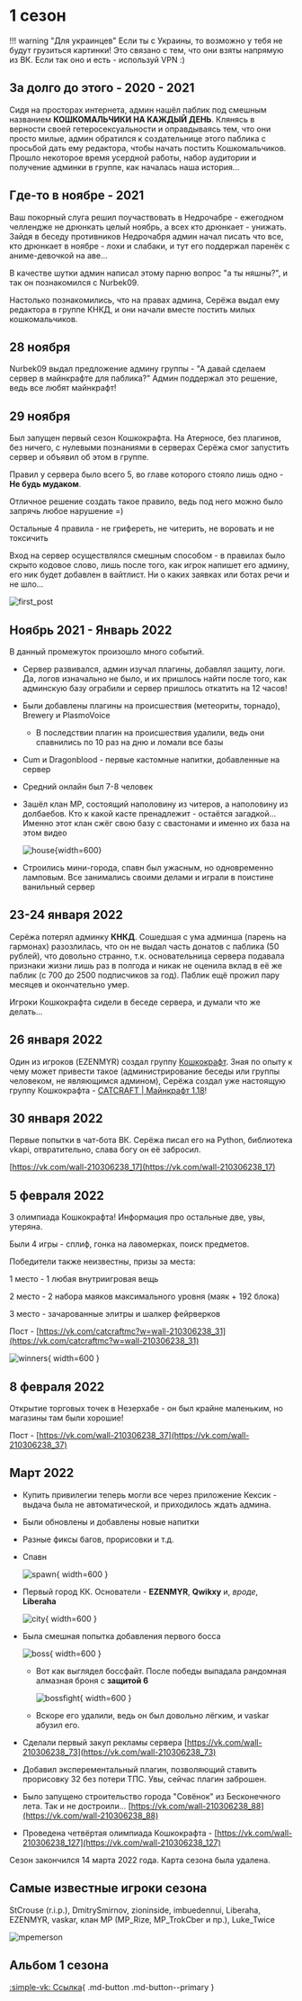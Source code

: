 # 1 сезон

!!! warning "Для украинцев"
    Если ты с Украины, то возможно у тебя не будут грузиться картинки! Это связано с тем, что они взяты напрямую из ВК. Если так оно и есть - используй VPN :)

## За долго до этого - 2020 - 2021

Сидя на просторах интернета, админ нашёл паблик под смешным названием **КОШКОМАЛЬЧИКИ НА КАЖДЫЙ ДЕНЬ**. Клянясь в верности своей гетеросексуальности и оправдываясь тем, что они просто милые, админ обратился к создательнице этого паблика с просьбой дать ему редактора, чтобы начать постить Кошкомальчиков.
Прошло некоторое время усердной работы, набор аудитории и получение админки в группе, как началась наша история...

## Где-то в ноябре - 2021

Ваш покорный слуга решил поучаствовать в Недрочабре - ежегодном челлендже не дрюнкать целый ноябрь, а всех кто дрюнкает - унижать. Зайдя в беседу противников Недрочабря админ начал писать что все, кто дрюнкает в ноябре - лохи и слабаки, и тут его поддержал паренёк с аниме-девочкой на аве...

В качестве шутки админ написал этому парню вопрос "а ты няшны?", и так он познакомился с Nurbek09. 

Настолько познакомились, что на правах админа, Серёжа выдал ему редактора в группе КНКД, и они начали вместе постить милых кошкомальчиков.

## 28 ноября

Nurbek09 выдал предложение админу группы - "А давай сделаем сервер в майнкрафте для паблика?"
Админ поддержал это решение, ведь все любят майнкрафт!

## 29 ноября 
Был запущен первый сезон Кошкокрафта. На Атерносе, без плагинов, без ничего, с нулевыми познаниями в серверах Серёжа смог запустить сервер и объявил об этом в группе.

Правил у сервера было всего 5, во главе которого стояло лишь одно - **Не будь мудаком**.

Отличное решение создать такое правило, ведь под него можно было запрячь любое нарушение =)

Остальные 4 правила - не грифереть, не читерить, не воровать и не токсичить

Вход на сервер осуществлялся смешным способом - в правилах было скрыто кодовое слово, лишь после того, как игрок напишет его админу, его ник будет добавлен в вайтлист. Ни о каких заявках или ботах речи и не шло...

![first_post](../assets/server_history/season1/first_post.png)

## Ноябрь 2021 - Январь 2022

В данный промежуток произошло много событий.

- Сервер развивался, админ изучал плагины, добавлял защиту, логи. Да, логов изначально не было, и их пришлось найти после того, как админскую базу ограбили и сервер пришлось откатить на 12 часов!

- Были добавлены плагины на происшествия (метеориты, торнадо), Brewery и PlasmoVoice

    - В последствии плагин на происшествия удалили, ведь они спавнились по 10 раз на дню и ломали все базы

- Cum и Dragonblood - первые кастомные напитки, добавленные на сервер

- Средний онлайн был 7-8 человек

- Зашёл клан MP, состоящий наполовину из читеров, а наполовину из долбаебов. Кто к какой касте пренадлежит - остаётся загадкой... Именно этот клан сжёг свою базу с свастонами и именно их база на этом видео

    ![house](https://sun9-22.userapi.com/impg/uLJHHTb7NYadip4yL4OqdzXAjfep75j3NcF8oQ/XzcsLbKL6iI.jpg?size=1920x1080&quality=96&sign=28445a32b3fb6dec9705ffac915968d2&type=album){width=600}

- Строились мини-города, спавн был ужасным, но одновременно ламповым. Все занимались своими делами и играли в поистине ванильный сервер

## 23-24 января 2022 

Серёжа потерял админку **КНКД**. Сошедшая с ума админша (парень на гармонах) разозлилась, что он не выдал часть донатов с паблика (50 рублей), что довольно странно, т.к. основательница сервера подавала признаки жизни лишь раз в полгода и никак не оценила вклад в её же паблик (с 700 до 2500 подписчиков за год). Паблик ещё прожил пару месяцев и окончательно умер.

Игроки Кошкокрафта сидели в беседе сервера, и думали что же делать...

## 26 января 2022

Один из игроков (EZENMYR) создал группу [Кошкокрафт](https://vk.com/koshkocraft). Зная по опыту к чему может привести такое (администрирование беседы или группы человеком, не являющимся админом), Серёжа создал уже настоящую группу Кошкокрафта -  [CATCRAFT | Майнкрафт 1.18](https://vk.com/catcraftmc)!

## 30 января 2022

Первые попытки в чат-бота ВК. Серёжа писал его на Python, библиотека vkapi, отвратительно, слава богу он её забросил.

[https://vk.com/wall-210306238_17](https://vk.com/wall-210306238_17)

## 5 февраля 2022

3 олимпиада Кошкокрафта! Информация про остальные две, увы, утеряна.

Были 4 игры - сплиф, гонка на лавомерках, поиск предметов.

Победители также неизвестны, призы за места:

1 место - 1 любая внутриигровая вещь

2 место - 2 набора маяков максимального уровня (маяк + 192 блока)

3 место - зачарованные элитры и шалкер фейрверков

Пост - [https://vk.com/catcraftmc?w=wall-210306238_31](https://vk.com/catcraftmc?w=wall-210306238_31)

![winners](https://sun9-38.userapi.com/impg/YTkW3dFzGw_WcIkRjnr2J33tlv09pIJ3z8wV9Q/pDsTX2pgznM.jpg?size=1920x1080&quality=96&sign=b3d51fa5add25c1b10b7834b2ba4dfac&type=album){ width=600 }

## 8 февраля 2022

Открытие торговых точек в Незерхабе - он был крайне маленьким, но магазины там были хорошие!

Пост - [https://vk.com/wall-210306238_37](https://vk.com/wall-210306238_37)

## Март 2022

- Купить привилегии теперь могли все через приложение Кексик - выдача была не автоматической, и приходилось ждать админа.

- Были обновлены и добавлены новые напитки

- Разные фиксы багов, прорисовки и т.д.

- Спавн 

    ![spawn](https://sun9-30.userapi.com/impg/QGrlqIShUPJ7Z31KyQbx3Yvu0ntgkki2p4Ncfg/GsMfreYvdF4.jpg?size=1920x1080&quality=96&sign=d613fbc951cdca561496d979901f1d0f&type=album){ width=600 }

- Первый город КК. Основатели - **EZENMYR**, **Qwikxy** и, *вроде*, **Liberaha**

    ![city](https://sun9-15.userapi.com/impg/F_3bokem7W5PYvBmQWc8LJDiJdK5hMLBW9kZ_A/x3UpeJyd1xY.jpg?size=1920x1080&quality=96&sign=54c6246863e4ee3be2c2c718253165c9&type=album){ width=600 }

- Была смешная попытка добавления первого босса

    ![boss](https://sun9-63.userapi.com/impg/dgodh2ahmxHQvvhZFQnVhEobMo7CkV0ZWTvBiA/8QlNijGWkmc.jpg?size=807x454&quality=96&sign=1439912c865973fce86ca342a27556b7&c_uniq_tag=naWblXN97doyMVR_5dYKIuthDT1GFxC24RSEw8x0eB4&type=album){ width=600 }

    - Вот как выглядел боссфайт. После победы выпадала рандомная алмазная броня с **защитой 6**

        ![bossfight](https://sun9-49.userapi.com/impg/urrX0MBAA5j6x7jj_6A83sdwC1-0RJhpddEwCw/oCZVqNYKGzI.jpg?size=1920x1080&quality=96&sign=1732c6fa82515370b99c9cc4841cb2a6&type=album){ width=600 }

    - Вскоре его удалили, ведь он был довольно лёгким, и vaskar абузил его.

- Сделали первый закуп рекламы сервера [https://vk.com/wall-210306238_73](https://vk.com/wall-210306238_73)

- Добавил эксперементальный плагин, позволяющий ставить прорисовку 32 без потери ТПС. Увы, сейчас плагин заброшен.

- Было запущено строительство города "Совёнок" из Бесконечного лета. Так и не достроили... [https://vk.com/wall-210306238_88](https://vk.com/wall-210306238_88)

- Проведена четвёртая олимпиада Кошкокрафта - [https://vk.com/wall-210306238_127](https://vk.com/wall-210306238_127)

Сезон закончился 14 марта 2022 года. Карта сезона была удалена.

## Самые известные игроки сезона

StCrouse (r.i.p.), DmitrySmirnov, zioninside, imbuedennui, Liberaha, EZENMYR, vaskar, клан MP (MP_Rize, MP_TrokCber и пр.), Luke_Twice

![mpemerson](https://sun9-53.userapi.com/impg/FkACxksbal5-KJb0fIDGWb1bEo9oT4kdkvvyfw/EMEwR_F5sUk.jpg?size=1148x1004&quality=96&sign=2ffd423b7db1f987c4518c889f1a129b&type=album)

## Альбом 1 сезона

[:simple-vk: Ссылка](https://vk.com/album-210306238_282348213){ .md-button .md-button--primary }

